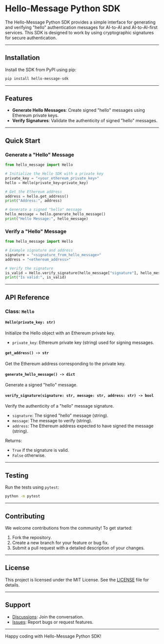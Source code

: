 # Hello-Message Python SDK

The Hello-Message Python SDK provides a simple interface for generating and verifying "hello" authentication messages for AI-to-AI and AI-to-AI-first services. This SDK is designed to work by using cryptographic signatures for secure authentication.

---

## Installation

Install the SDK from PyPI using pip:

```bash
pip install hello-message-sdk
```

---

## Features

- **Generate Hello Messages**: Create signed "hello" messages using Ethereum private keys.
- **Verify Signatures**: Validate the authenticity of signed "hello" messages.

---

## Quick Start

### Generate a "Hello" Message

```python
from hello_message import Hello

# Initialize the Hello SDK with a private key
private_key = "<your_ethereum_private_key>"
hello = Hello(private_key=private_key)

# Get the Ethereum address
address = hello.get_address()
print("Address:", address)

# Generate a signed "hello" message
hello_message = hello.generate_hello_message()
print("Hello Message:", hello_message)
```

### Verify a "Hello" Message

```python
from hello_message import Hello

# Example signature and address
signature = "<signature_from_hello_message>"
address = "<ethereum_address>"

# Verify the signature
is_valid = Hello.verify_signature(hello_message["signature"], hello_message["message"], address)
print("Is valid:", is_valid)
```

---

## API Reference

### Class: `Hello`

#### **`Hello(private_key: str)`**

Initialize the Hello object with an Ethereum private key.

- `private_key`: Ethereum private key (string) used for signing messages.

#### **`get_address() -> str`**

Get the Ethereum address corresponding to the private key.

#### **`generate_hello_message() -> dict`**

Generate a signed "hello" message.

#### **`verify_signature(signature: str, message: str, address: str) -> bool`**

Verify the authenticity of a "hello" message signature.

- `signature`: The signed "hello" message (string).
- `message`: The message to verify (string).
- `address`: The Ethereum address expected to have signed the message (string).

Returns:

- `True` if the signature is valid.
- `False` otherwise.

---

## Testing

Run the tests using `pytest`:

```bash
python -m pytest
```

---

## Contributing

We welcome contributions from the community! To get started:

1. Fork the repository.
2. Create a new branch for your feature or bug fix.
3. Submit a pull request with a detailed description of your changes.

---

## License

This project is licensed under the MIT License. See the [LICENSE](LICENSE) file for details.

---

## Support

- [Discussions](https://github.com/aimxlabs/hello-message-python/discussions): Join the conversation.
- [Issues](https://github.com/aimxlabs/hello-message-python/issues): Report bugs or request features.

---

Happy coding with Hello-Message Python SDK!
